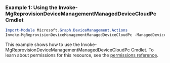 ### Example 1: Using the Invoke-MgReprovisionDeviceManagementManagedDeviceCloudPc Cmdlet
```powershell
Import-Module Microsoft.Graph.DeviceManagement.Actions
Invoke-MgReprovisionDeviceManagementManagedDeviceCloudPc -ManagedDeviceId $managedDeviceId
```
This example shows how to use the Invoke-MgReprovisionDeviceManagementManagedDeviceCloudPc Cmdlet.
To learn about permissions for this resource, see the [permissions reference](/graph/permissions-reference).
